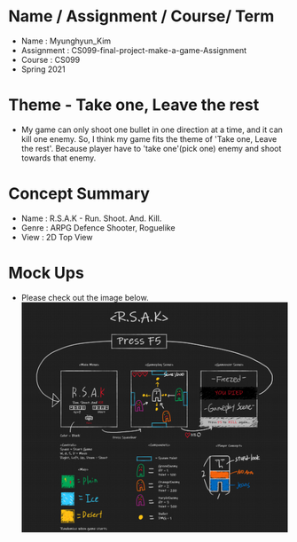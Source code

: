 # Name / Assignment / Course/ Term
* Name       : Myunghyun_Kim
* Assignment : CS099-final-project-make-a-game-Assignment
* Course     : CS099
* Spring 2021

# Theme - Take one, Leave the rest
- My game can only shoot one bullet in one direction at a time, and it can kill one enemy. So, I think my game fits the theme of 'Take one, Leave the rest'. Because player have to 'take one'(pick one) enemy and shoot towards that enemy.

# Concept Summary
* Name : R.S.A.K - Run. Shoot. And. Kill.
* Genre : ARPG Defence Shooter, Roguelike
* View : 2D Top View

# Mock Ups
* Please check out the image below.
![GameDesignImage](GameDesignImage.png)